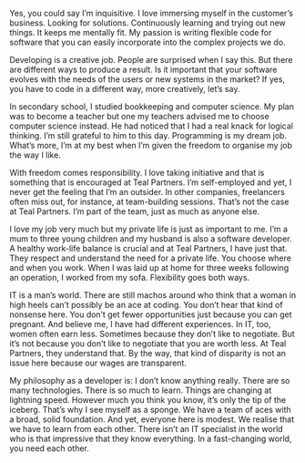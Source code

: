 <!-- title: Developing is a creative job -->
<!-- author: Laila -->
<!-- date: 2020-05-14 -->
<!-- img: /assets/img/blogimages/headerimage_placeholder.png -->

Yes, you could say I’m inquisitive. I love immersing myself in the customer’s business. Looking for solutions. Continuously learning and trying out new things. It keeps me mentally fit. My passion is writing flexible code for software that you can easily incorporate into the complex projects we do. 



Developing is a creative job. People are surprised when I say this. But there are different ways to produce a result. Is it important that your software evolves with the needs of the users or new systems in the market? If yes, you have to code in a different way, more creatively, let’s say.



In secondary school, I studied bookkeeping and computer science. My plan was to become a teacher but one my teachers advised me to choose computer science instead. He had noticed that I had a real knack for logical thinking. I’m still grateful to him to this day. Programming is my dream job. What’s more, I’m at my best when I’m given the freedom to organise my job the way I like. 



With freedom comes responsibility. I love taking initiative and that is something that is encouraged at Teal Partners. I’m self-employed and yet, I never get the feeling that I’m an outsider. In other companies, freelancers often miss out, for instance, at team-building sessions. That’s not the case at Teal Partners. I’m part of the team, just as much as anyone else. 



I love my job very much but my private life is just as important to me. I’m a mum to three young children and my husband is also a software developer. A healthy work-life balance is crucial and at Teal Partners, I have just that. They respect and understand the need for a private life. You choose where and when you work. When I was laid up at home for three weeks following an operation, I worked from my sofa. Flexibility goes both ways. 



IT is a man’s world. There are still machos around who think that a woman in high heels can’t possibly be an ace at coding. You don’t hear that kind of nonsense here. You don’t get fewer opportunities just because you can get pregnant. And believe me, I have had different experiences. In IT, too, women often earn less. Sometimes because they don’t like to negotiate. But it’s not because you don’t like to negotiate that you are worth less. At Teal Partners, they understand that. By the way, that kind of disparity is not an issue here because our wages are transparent. 



My philosophy as a developer is: I don’t know anything really. There are so many technologies. There is so much to learn. Things are changing at lightning speed. However much you think you know, it’s only the tip of the iceberg. That’s why I see myself as a sponge. We have a team of aces with a broad, solid foundation. And yet, everyone here is modest. We realise that we have to learn from each other. There isn’t an IT specialist in the world who is that impressive that they know everything. In a fast-changing world, you need each other.
